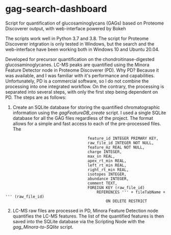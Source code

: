 # gag-search-dashboard
Script for quantification of glucosaminoglycans (GAGs) based on Proteome Discoverer output, with web-interface powered by Bokeh

The scripts work well in Python 3.7 and 3.8. The script for Proteome Discoverer intgration is only tested in Windows, but the search and the web-interface have been working both in Windows 10 and Ubuntu 20.04.

Developed for precursor quantification on the chondroitinase-digested glucosaminoglycanes. LC-MS peaks are quantified using the Minora Feature Detector node in Proteome Discoverer (PD). Why PD? Because it was available, and I was familiar with it's performance and capabilities. Unfortunately, PD is a commercial software, so I do not combine the processing into one integrated workflow. On the contrary, the processing is separated into several steps, with only the first step being dependent on PD. The steps are as follows:
1. Create an SQLite database for storing the quantified chromatographic information using the *gagFeatureDB_create* script. I used a single SQLite database for all the GAG files regardless of the project. The format allows for a simple and fast access to each of the pre-processed files. The 
```
                                    feature_id INTEGER PRIMARY KEY,
                                    raw_file_id INTEGER NOT NULL,
                                    feature_mz REAL NOT NULL,
                                    charge INTEGER,
                                    max_sn REAL,
                                    apex_rt_min REAL,
                                    left_rt_min REAL,
                                    right_rt_min REAL,
                                    isotopes INTEGER,
                                    abundance INTEGER,
                                    comment TEXT,
                                    FOREIGN KEY (raw_file_id)
                                        REFERENCES ''' + fileTabName + ''' (raw_file_id)
                                            ON DELETE RESTRICT
```
2. LC-MS raw files are processed in PD, Minora Feature Detection node quantifies the LC-MS features. The list of the quantified features is then saved into the SQLite database via the Scripting Node with the *gag_Minora-to-SQlite* script. 
